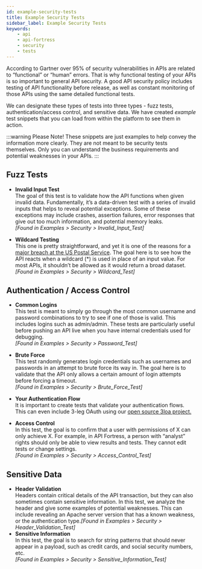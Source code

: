 ```yaml
---
id: example-security-tests
title: Example Security Tests
sidebar_label: Example Security Tests
keywords:
    - api
    - api-fortress
    - security
    - tests
---
```


According to Gartner over 95% of security vulnerabilities in APIs are related to “functional” or “human” errors. That is why functional testing of your APIs is so important to general API security. A good API security policy includes testing of API functionality before release, as well as constant monitoring of those APIs using the same detailed functional tests.

We can designate these types of tests into three types - fuzz tests, authentication/access control, and sensitive data. We have created _example_ test snippets that you can load from within the platform to see them in action.

:::warning Please Note!
These snippets are just examples to help convey the information more clearly. They are not meant to be security tests themselves. Only you can understand the business requirements and potential weaknesses in your APIs.
:::

## Fuzz Tests

- **Invalid Input Test**  
    The goal of this test is to validate how the API functions when given invalid data. Fundamentally, it’s a data-driven test with a series of invalid inputs that helps to reveal potential exceptions. Some of these exceptions may include crashes, assertion failures, error responses that give out too much information, and potential memory leaks.  
    _\[Found in Examples > Security > Invalid\_Input\_Test\]_

- **Wildcard Testing**  
    This one is pretty straightforward, and yet it is one of the reasons for a [major breach at the US Postal Service](https://apifortress.com/usps-api-security-vulnerabilities-caused-by-functional-errors/). The goal here is to see how the API reacts when a wildcard (\*) is used in place of an input value. For most APIs, it shouldn’t be allowed as it would return a broad dataset.  
    _\[Found in Examples > Security > Wildcard\_Test\]_

## Authentication / Access Control

- **Common Logins**  
    This test is meant to simply go through the most common username and password combinations to try to see if one of those is valid. This includes logins such as admin/admin. These tests are particularly useful before pushing an API live when you have internal credentials used for debugging.  
    _\[Found in Examples > Security > Password\_Test\]_

- **Brute Force**  
    This test randomly generates login credentials such as usernames and passwords in an attempt to brute force its way in. The goal here is to validate that the API only allows a certain amount of login attempts before forcing a timeout.  
    _\[Found in Examples > Security > Brute\_Force\_Test\]_

- **Your Authentication Flow**  
    It is important to create tests that validate your authentication flows. This can even include 3-leg OAuth using our [open source 3loa project.](https://apifortress.com/opensourceprojects/)

- **Access Control**  
    In this test, the goal is to confirm that a user with permissions of X can only achieve X. For example, in API Fortress, a person with “analyst” rights should only be able to view results and tests. They cannot edit tests or change settings.  
    _\[Found in Examples > Security > Access\_Control\_Test\]_

## Sensitive Data

- **Header Validation**  
    Headers contain critical details of the API transaction, but they can also sometimes contain sensitive information. In this test, we analyze the header and give some examples of potential weaknesses. This can include revealing an Apache server version that has a known weakness, or the authentication type._\[Found in Examples > Security > Header\_Validation\_Test\]_
- **Sensitive Information**  
    In this test, the goal is to search for string patterns that should never appear in a payload, such as credit cards, and social security numbers, etc.  
    _\[Found in Examples > Security > Sensitive\_Information\_Test\]_
